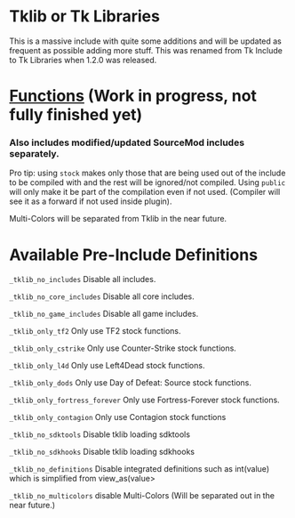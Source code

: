 # Tklib or Tk Libraries
This is a massive include with quite some additions and will be updated as frequent as possible adding more stuff.
This was renamed from Tk Include to Tk Libraries when 1.2.0 was released.

# [Functions](https://github.com/Teamkiller324/Tklib/blob/main/functions.md) (Work in progress, not fully finished yet)

### Also includes modified/updated SourceMod includes separately.

Pro tip: using `stock` makes only those that are being used out of the include to be compiled with and the rest will be ignored/not compiled.
Using `public` will only make it be part of the compilation even if not used. (Compiler will see it as a forward if not used inside plugin).

Multi-Colors will be separated from Tklib in the near future.


# Available Pre-Include Definitions

`_tklib_no_includes` Disable all includes.

`_tklib_no_core_includes` Disable all core includes.

`_tklib_no_game_includes` Disable all game includes.

`_tklib_only_tf2` Only use TF2 stock functions.

`_tklib_only_cstrike` Only use Counter-Strike stock functions.

`_tklib_only_l4d` Only use Left4Dead stock functions.

`_tklib_only_dods` Only use Day of Defeat: Source stock functions.

`_tklib_only_fortress_forever` Only use Fortress-Forever stock functions.

`_tklib_only_contagion` Only use Contagion stock functions

`_tklib_no_sdktools` Disable tklib loading sdktools

`_tklib_no_sdkhooks` Disable tklib loading sdkhooks

`_tklib_no_definitions` Disable integrated definitions such as int(value) which is simplified from view_as<int>(value>

`_tklib_no_multicolors` disable Multi-Colors (Will be separated out in the near future.)
